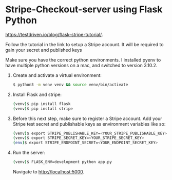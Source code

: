 # Stripe-Checkout-server using Flask Python



https://testdriven.io/blog/flask-stripe-tutorial/.

Follow the tutorial in the link to setup a Stripe account. It will be required to gain your secret and published keys

Make sure you have the correct python environments. I installed pyenv to have multiple python versions on a mac,
and switched to version 3.10.2.

1. Create and activate a virtual environment:

    ```sh
    $ python3 -m venv venv && source venv/bin/activate
    ```

1. Install Flask and stripe:

    ```sh
    (venv)$ pip install flask
    (venv)$ pip install stripe
    ```


1. Before this next step, make sure to register a Stripe account. Add your Stripe test secret and publishable keys as environment variables like so:

    ```sh
    (venv)$ export STRIPE_PUBLISHABLE_KEY=<YOUR_STRIPE_PUBLISHABLE_KEY>
    (venv)$ export STRIPE_SECRET_KEY=<YOUR_STRIPE_SECRET_KEY>
    (env)$ export STRIPE_ENDPOINT_SECRET=<YOUR_ENDPOINT_SECRET_KEY>
    ```

1. Run the server:

    ```sh
    (venv)$ FLASK_ENV=development python app.py
    ```

    Navigate to [http://localhost:5000](http://localhost:5000).
